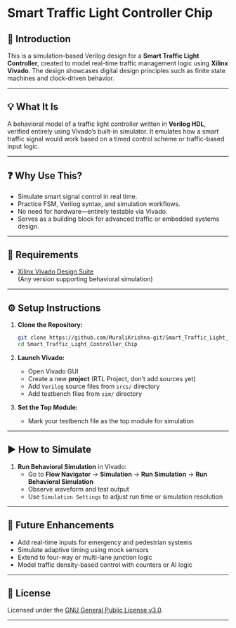 # Smart Traffic Light Controller Chip

## 🚦 Introduction

This is a simulation-based Verilog design for a **Smart Traffic Light Controller**, created to model real-time traffic management logic using **Xilinx Vivado**. The design showcases digital design principles such as finite state machines and clock-driven behavior.

---

## 💡 What It Is

A behavioral model of a traffic light controller written in **Verilog HDL**, verified entirely using Vivado’s built-in simulator. It emulates how a smart traffic signal would work based on a timed control scheme or traffic-based input logic.

---

## ❓ Why Use This?

- Simulate smart signal control in real time.
- Practice FSM, Verilog syntax, and simulation workflows.
- No need for hardware—entirely testable via Vivado.
- Serves as a building block for advanced traffic or embedded systems design.

---

## 🧰 Requirements

- [Xilinx Vivado Design Suite](https://www.xilinx.com/products/design-tools/vivado.html)  
  (Any version supporting behavioral simulation)

---

## ⚙️ Setup Instructions

1. **Clone the Repository:**
   ```bash
   git clone https://github.com/MuraliKrishna-git/Smart_Traffic_Light_Controller_Chip.git
   cd Smart_Traffic_Light_Controller_Chip
   ```

2. **Launch Vivado:**
   - Open Vivado GUI
   - Create a new **project** (RTL Project, don’t add sources yet)
   - Add `Verilog` source files from `srcs/` directory
   - Add testbench files from `sim/` directory

3. **Set the Top Module:**
   - Mark your testbench file as the top module for simulation

---

## ▶️ How to Simulate

1. **Run Behavioral Simulation** in Vivado:
   - Go to **Flow Navigator** → **Simulation** → **Run Simulation** → **Run Behavioral Simulation**
   - Observe waveform and test output
   - Use `Simulation Settings` to adjust run time or simulation resolution

---

## 🚀 Future Enhancements

- Add real-time inputs for emergency and pedestrian systems  
- Simulate adaptive timing using mock sensors  
- Extend to four-way or multi-lane junction logic  
- Model traffic density-based control with counters or AI logic

---

## 📄 License

Licensed under the [GNU General Public License v3.0](https://github.com/MuraliKrishna-git/Smart_Traffic_Light_Controller_Chip/blob/main/LICENSE).

---
